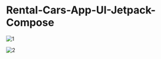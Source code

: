 # Rental-Cars-App-UI-Jetpack-Compose


![1](https://github.com/user-attachments/assets/2c41d84a-c1f8-4061-8876-c99e66037444)

![2](https://github.com/user-attachments/assets/57c4213c-5d16-4794-9aad-08f7e056c5f4)
